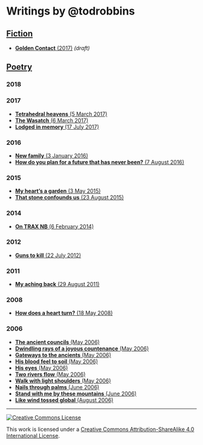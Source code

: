 # Writings by @todrobbins

## [Fiction](fiction)
- [__Golden Contact__ (2017)](fiction/golden-contact.html) _(draft)_

## [Poetry](poetry)

### 2018

### 2017
- [__Tetrahedral heavens__ (5 March 2017)](poetry/2017-03-05_tetrahedral-heavens.md)
- [__The Wasatch__ (6 March 2017)](poetry/2017-03-06_the-wasatch.md)
- [__Lodged in memory__ (17 July 2017)](poetry/2017-07-16_lodged-in-memory.md)

### 2016
- [__New family__ (3 January 2016)](poetry/2016-01-03_new-family.md)
- [__How do you plan for a future that has never been?__ (7 August 2016)](poetry/2016-08-07_how-do-you-plan.md)

### 2015
- [__My heart’s a garden__ (3 May 2015)](poetry/2015-05-03_my-hearts-a-garden.md)
- [__That stone confounds us__ (23 August 2015)](poetry/2015-08-23_that-stone-confounds-us.md)

### 2014
- [__On TRAX NB__ (6 February 2014)](poetry/2014-02-06_on-trax-nb.md)

### 2012
- [__Guns to kill__ (22 July 2012)](poetry/2012-07-22_guns-to-kill.md)

### 2011
- [__My aching back__ (29 August 2011)](poetry/2011-08-29_my-aching-back.md)

### 2008
- [__How does a heart turn?__ (18 May 2008)](poetry/2008-05-18_how-does-a-heart-turn.md)

### 2006
- [__The ancient councils__ (May 2006)](poetry/2006-05_the-ancient-councils.md)
- [__Dwindling rays of a joyous countenance__ (May 2006)](poetry/2006-05_dwindling-rays.md)
- [__Gateways to the ancients__ (May 2006)](poetry/2006-05_gateways-to-the-ancients.md)
- [__His blood feel to soil__ (May 2006)](poetry/2006-05_his-blood-fell-to-soil.md)
- [__His eyes__ (May 2006)](poetry/2006-05_his-eyes.md)
- [__Two rivers flow__ (May 2006)](poetry/2006-05_two-rivers-flow.md)
- [__Walk with light shoulders__ (May 2006)](poetry/2006-05_walk-with-light-shoulders.md)
- [__Nails through palms__ (June 2006)](poetry/2006-06_nails-through-palms.md)
- [__Stand with me by these mountains__ (June 2006)](poetry/2006-06_stand-with-me.md)
- [__Like wind tossed global__ (August 2006)](poetry/2006-08_like-wind-tossed-global.md)


---

<a rel="license" href="http://creativecommons.org/licenses/by-sa/4.0/">
<img alt="Creative Commons License" style="border-width:0" src="https://i.creativecommons.org/l/by-sa/4.0/88x31.png" /></a><br />

This work is licensed under a <a rel="license" href="http://creativecommons.org/licenses/by-sa/4.0/">Creative Commons Attribution-ShareAlike 4.0 International License</a>.